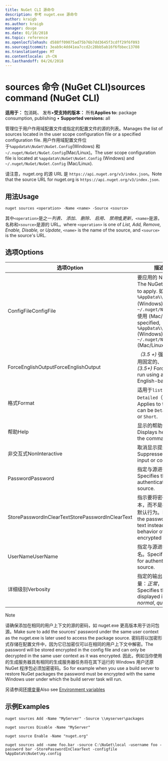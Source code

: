 ```yaml
---
title: NuGet CLI 源命令
description: 参考 nuget.exe 源命令
author: kraigb
ms.author: kraigb
manager: douge
ms.date: 01/18/2018
ms.topic: reference
ms.openlocfilehash: d588ff09075ad75b76b7dd3645f3cdff29f6f093
ms.sourcegitcommit: 3eab9c4dd41ea7ccd2c28bb5ab16f6fbbec13708
ms.translationtype: MT
ms.contentlocale: zh-CN
ms.lasthandoff: 04/26/2018
---
```

# <a name="sources-command-nuget-cli"></a><span data-ttu-id="ee9a3-103">sources 命令 (NuGet CLI)</span><span class="sxs-lookup"><span data-stu-id="ee9a3-103">sources command (NuGet CLI)</span></span>

<span data-ttu-id="ee9a3-104">**适用于：** 包消耗、 发布&bullet;**受支持的版本：** 所有</span><span class="sxs-lookup"><span data-stu-id="ee9a3-104">**Applies to:** package consumption, publishing &bullet; **Supported versions:** all</span></span>

<span data-ttu-id="ee9a3-105">管理位于用户作用域配置文件或指定的配置文件的源的列表。</span><span class="sxs-lookup"><span data-stu-id="ee9a3-105">Manages the list of sources located in the user scope configuration file or a specified configuration file.</span></span> <span data-ttu-id="ee9a3-106">用户作用域配置文件位于`%appdata%\NuGet\NuGet.Config`(Windows) 和`~/.nuget/NuGet/NuGet.Config`(Mac/Linux)。</span><span class="sxs-lookup"><span data-stu-id="ee9a3-106">The user scope configuration file is located at `%appdata%\NuGet\NuGet.Config` (Windows) and `~/.nuget/NuGet/NuGet.Config` (Mac/Linux).</span></span>

<span data-ttu-id="ee9a3-107">请注意，nuget.org 的源 URL 是 `https://api.nuget.org/v3/index.json`。</span><span class="sxs-lookup"><span data-stu-id="ee9a3-107">Note that the source URL for nuget.org is `https://api.nuget.org/v3/index.json`.</span></span>

## <a name="usage"></a><span data-ttu-id="ee9a3-108">用法</span><span class="sxs-lookup"><span data-stu-id="ee9a3-108">Usage</span></span>

```cli
nuget sources <operation> -Name <name> -Source <source>
```

<span data-ttu-id="ee9a3-109">其中`<operation>`是之一*列表、 添加、 删除、 启用、 禁用*或*更新*，`<name>`是源，名称和`<source>`是源的 URL。</span><span class="sxs-lookup"><span data-stu-id="ee9a3-109">where `<operation>` is one of *List, Add, Remove, Enable, Disable,* or *Update*, `<name>` is the name of the source, and `<source>` is the source's URL.</span></span>

## <a name="options"></a><span data-ttu-id="ee9a3-110">选项</span><span class="sxs-lookup"><span data-stu-id="ee9a3-110">Options</span></span>

| <span data-ttu-id="ee9a3-111">选项</span><span class="sxs-lookup"><span data-stu-id="ee9a3-111">Option</span></span> | <span data-ttu-id="ee9a3-112">描述</span><span class="sxs-lookup"><span data-stu-id="ee9a3-112">Description</span></span> |
| --- | --- |
| <span data-ttu-id="ee9a3-113">ConfigFile</span><span class="sxs-lookup"><span data-stu-id="ee9a3-113">ConfigFile</span></span> | <span data-ttu-id="ee9a3-114">要应用的 NuGet 配置文件。</span><span class="sxs-lookup"><span data-stu-id="ee9a3-114">The NuGet configuration file to apply.</span></span> <span data-ttu-id="ee9a3-115">如果未指定， `%AppData%\NuGet\NuGet.Config` (Windows) 或`~/.nuget/NuGet/NuGet.Config`使用 (Mac/Linux)。</span><span class="sxs-lookup"><span data-stu-id="ee9a3-115">If not specified, `%AppData%\NuGet\NuGet.Config` (Windows) or `~/.nuget/NuGet/NuGet.Config` (Mac/Linux) is used.</span></span>|
| <span data-ttu-id="ee9a3-116">ForceEnglishOutput</span><span class="sxs-lookup"><span data-stu-id="ee9a3-116">ForceEnglishOutput</span></span> | <span data-ttu-id="ee9a3-117">*（3.5 +)* 强制 nuget.exe 运行使用固定的、 基于英语的区域性。</span><span class="sxs-lookup"><span data-stu-id="ee9a3-117">*(3.5+)* Forces nuget.exe to run using an invariant, English-based culture.</span></span> |
| <span data-ttu-id="ee9a3-118">格式</span><span class="sxs-lookup"><span data-stu-id="ee9a3-118">Format</span></span> | <span data-ttu-id="ee9a3-119">适用于`list`操作并可以是`Detailed`（默认值） 或`Short`。</span><span class="sxs-lookup"><span data-stu-id="ee9a3-119">Applies to the `list` action and can be `Detailed` (the default) or `Short`.</span></span> |
| <span data-ttu-id="ee9a3-120">帮助</span><span class="sxs-lookup"><span data-stu-id="ee9a3-120">Help</span></span> | <span data-ttu-id="ee9a3-121">显示的帮助命令的信息。</span><span class="sxs-lookup"><span data-stu-id="ee9a3-121">Displays help information for the command.</span></span> |
| <span data-ttu-id="ee9a3-122">非交互式</span><span class="sxs-lookup"><span data-stu-id="ee9a3-122">NonInteractive</span></span> | <span data-ttu-id="ee9a3-123">取消显示提示用户输入或确认。</span><span class="sxs-lookup"><span data-stu-id="ee9a3-123">Suppresses prompts for user input or confirmations.</span></span> |
| <span data-ttu-id="ee9a3-124">Password</span><span class="sxs-lookup"><span data-stu-id="ee9a3-124">Password</span></span> | <span data-ttu-id="ee9a3-125">指定与源进行身份验证的密码。</span><span class="sxs-lookup"><span data-stu-id="ee9a3-125">Specifies the password for authenticating with the source.</span></span> |
| <span data-ttu-id="ee9a3-126">StorePasswordInClearText</span><span class="sxs-lookup"><span data-stu-id="ee9a3-126">StorePasswordInClearText</span></span> | <span data-ttu-id="ee9a3-127">指示要将密码存储在未加密的文本，而不是存储以加密的形式的默认行为。</span><span class="sxs-lookup"><span data-stu-id="ee9a3-127">Indicates to store the password in unencrypted text instead of the default behavior of storing an encrypted form.</span></span> |
| <span data-ttu-id="ee9a3-128">UserName</span><span class="sxs-lookup"><span data-stu-id="ee9a3-128">UserName</span></span> | <span data-ttu-id="ee9a3-129">指定与源进行身份验证的用户名。</span><span class="sxs-lookup"><span data-stu-id="ee9a3-129">Specifies the user name for authenticating with the source.</span></span> |
| <span data-ttu-id="ee9a3-130">详细级别</span><span class="sxs-lookup"><span data-stu-id="ee9a3-130">Verbosity</span></span> | <span data-ttu-id="ee9a3-131">指定的输出中显示的详细信息量：*正常*， *quiet*，*详细*。</span><span class="sxs-lookup"><span data-stu-id="ee9a3-131">Specifies the amount of detail displayed in the output: *normal*, *quiet*, *detailed*.</span></span> |

> [!Note]
> <span data-ttu-id="ee9a3-132">请确保添加在相同的用户上下文的源的密码，如 nuget.exe 更高版本用于访问包源。</span><span class="sxs-lookup"><span data-stu-id="ee9a3-132">Make sure to add the sources' password under the same user context as the nuget.exe is later used to access the package source.</span></span> <span data-ttu-id="ee9a3-133">密码将以加密形式存储在配置文件中，因为它已加密仅可以在相同的用户上下文中解密。</span><span class="sxs-lookup"><span data-stu-id="ee9a3-133">The password will be stored encrypted in the config file and can only be decrypted in the same user context as it was encrypted.</span></span> <span data-ttu-id="ee9a3-134">因此，例如当你使用的生成服务器具有相同的生成服务器任务将在其下运行的 Windows 用户还原 NuGet 程序包必须加密密码。</span><span class="sxs-lookup"><span data-stu-id="ee9a3-134">So for example when you use a build server to restore NuGet packages the password must be encrypted with the same Windows user under which  the build server task will run.</span></span>

<span data-ttu-id="ee9a3-135">另请参阅[环境变量](cli-ref-environment-variables.md)</span><span class="sxs-lookup"><span data-stu-id="ee9a3-135">Also see [Environment variables](cli-ref-environment-variables.md)</span></span>

## <a name="examples"></a><span data-ttu-id="ee9a3-136">示例</span><span class="sxs-lookup"><span data-stu-id="ee9a3-136">Examples</span></span>

```cli
nuget sources Add -Name "MyServer" -Source \\myserver\packages

nuget sources Disable -Name "MyServer"

nuget source Enable -Name "nuget.org"

nuget sources add -name foo.bar -source C:\NuGet\local -username foo -password bar -StorePasswordInClearText -configfile %AppData%\NuGet\my.config
```
